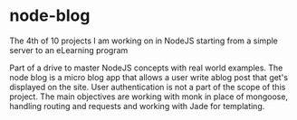 # node-blog
The 4th of 10 projects I am working on in NodeJS starting from a simple server to an eLearning program

Part of a drive to master NodeJS concepts with real world examples. The node blog is a micro blog app that allows a user write  ablog post that get's displayed on the site. User authentication is not a part of the scope of this project.
The main objectives are working with monk in place of mongoose, handling routing and requests and working with Jade for templating.
